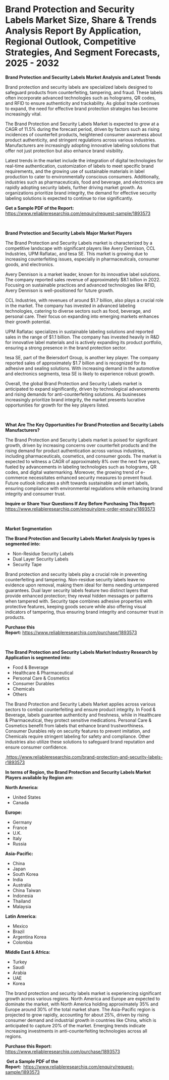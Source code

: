 <p><h1>Brand Protection and Security Labels Market Size, Share & Trends Analysis Report By Application, Regional Outlook, Competitive Strategies, And Segment Forecasts, 2025 - 2032</h1></p><p><strong>Brand Protection and Security Labels Market Analysis and Latest Trends</strong></p>
<p><p>Brand protection and security labels are specialized labels designed to safeguard products from counterfeiting, tampering, and fraud. These labels often incorporate advanced technologies such as holograms, QR codes, and RFID to ensure authenticity and trackability. As global trade continues to expand, the need for effective brand protection strategies has become increasingly vital.</p><p>The Brand Protection and Security Labels Market is expected to grow at a CAGR of 11.5% during the forecast period, driven by factors such as rising incidences of counterfeit products, heightened consumer awareness about product authenticity, and stringent regulations across various industries. Manufacturers are increasingly adopting innovative labeling solutions that offer not just protection but also enhance brand visibility. </p><p>Latest trends in the market include the integration of digital technologies for real-time authentication, customization of labels to meet specific brand requirements, and the growing use of sustainable materials in label production to cater to environmentally conscious consumers. Additionally, industries such as pharmaceuticals, food and beverage, and electronics are rapidly adopting security labels, further driving market growth. As organizations prioritize brand integrity, the demand for effective security labeling solutions is expected to continue to rise significantly.</p></p>
<p><strong>Get a Sample PDF of the Report:&nbsp;</strong> <a href="https://www.reliableresearchiq.com/enquiry/request-sample/1893573?utm_campaign=2948&utm_medium=2&utm_source=Github&utm_content=ia&utm_term=19042025&utm_id=brand-protection-and-security-labels">https://www.reliableresearchiq.com/enquiry/request-sample/1893573</a></p>
<p>&nbsp;</p>
<p><strong>Brand Protection and Security Labels Major Market Players</strong></p>
<p><p>The Brand Protection and Security Labels market is characterized by a competitive landscape with significant players like Avery Dennison, CCL Industries, UPM Raflatac, and tesa SE. This market is growing due to increasing counterfeiting issues, especially in pharmaceuticals, consumer goods, and electronics.</p><p>Avery Dennison is a market leader, known for its innovative label solutions. The company reported sales revenue of approximately $8.1 billion in 2022. Focusing on sustainable practices and advanced technologies like RFID, Avery Dennison is well-positioned for future growth.</p><p>CCL Industries, with revenues of around $1.7 billion, also plays a crucial role in the market. The company has invested in advanced labeling technologies, catering to diverse sectors such as food, beverage, and personal care. Their focus on expanding into emerging markets enhances their growth potential.</p><p>UPM Raflatac specializes in sustainable labeling solutions and reported sales in the range of $1.1 billion. The company has invested heavily in R&D for innovative label materials and is actively expanding its product portfolio, ensuring a strong presence in the brand protection sector.</p><p>tesa SE, part of the Beiersdorf Group, is another key player. The company reported sales of approximately $1.7 billion and is recognized for its adhesive and sealing solutions. With increasing demand in the automotive and electronics segments, tesa SE is likely to experience robust growth.</p><p>Overall, the global Brand Protection and Security Labels market is anticipated to expand significantly, driven by technological advancements and rising demands for anti-counterfeiting solutions. As businesses increasingly prioritize brand integrity, the market presents lucrative opportunities for growth for the key players listed.</p></p>
<p>&nbsp;</p>
<p><strong>What Are The Key Opportunities For Brand Protection and Security Labels Manufacturers?</strong></p>
<p><p>The Brand Protection and Security Labels market is poised for significant growth, driven by increasing concerns over counterfeit products and the rising demand for product authentication across various industries, including pharmaceuticals, cosmetics, and consumer goods. The market is expected to witness a CAGR of approximately 8% over the next five years, fueled by advancements in labeling technologies such as holograms, QR codes, and digital watermarking. Moreover, the growing trend of e-commerce necessitates enhanced security measures to prevent fraud. Future outlook indicates a shift towards sustainable and smart labels, ensuring compliance with environmental regulations while enhancing brand integrity and consumer trust.</p></p>
<p><strong>Inquire or Share Your Questions If Any Before Purchasing This Report:</strong> <a href="https://www.reliableresearchiq.com/enquiry/pre-order-enquiry/1893573?utm_campaign=2948&utm_medium=2&utm_source=Github&utm_content=ia&utm_term=19042025&utm_id=brand-protection-and-security-labels">https://www.reliableresearchiq.com/enquiry/pre-order-enquiry/1893573</a></p>
<p>&nbsp;</p>
<p><strong>Market Segmentation</strong></p>
<p><strong>The Brand Protection and Security Labels Market Analysis by types is segmented into:</strong></p>
<p><ul><li>Non-Residue Security Labels</li><li>Dual Layer Security Labels</li><li>Security Tape</li></ul></p>
<p><p>Brand protection and security labels play a crucial role in preventing counterfeiting and tampering. Non-residue security labels leave no evidence upon removal, making them ideal for items needing untampered guarantees. Dual layer security labels feature two distinct layers that provide enhanced protection; they reveal hidden messages or patterns when tampered with. Security tape combines adhesive properties with protective features, keeping goods secure while also offering visual indicators of tampering, thus ensuring brand integrity and consumer trust in products.</p></p>
<p><strong>Purchase this Report:&nbsp;</strong><a href="https://www.reliableresearchiq.com/purchase/1893573?utm_campaign=2948&utm_medium=2&utm_source=Github&utm_content=ia&utm_term=19042025&utm_id=brand-protection-and-security-labels">https://www.reliableresearchiq.com/purchase/1893573</a></p>
<p>&nbsp;</p>
<p><strong>The Brand Protection and Security Labels Market Industry Research by Application is segmented into:</strong></p>
<p><ul><li>Food & Beverage</li><li>Healthcare & Pharmaceutical</li><li>Personal Care & Cosmetics</li><li>Consumer Durables</li><li>Chemicals</li><li>Others</li></ul></p>
<p><p>The Brand Protection and Security Labels Market applies across various sectors to combat counterfeiting and ensure product integrity. In Food & Beverage, labels guarantee authenticity and freshness, while in Healthcare & Pharmaceutical, they protect sensitive medications. Personal Care & Cosmetics benefit from labels that enhance brand trustworthiness. Consumer Durables rely on security features to prevent imitation, and Chemicals require stringent labeling for safety and compliance. Other industries also utilize these solutions to safeguard brand reputation and ensure consumer confidence.</p></p>
<p><a href="https://www.reliableresearchiq.com/brand-protection-and-security-labels-r1893573?utm_campaign=2948&utm_medium=2&utm_source=Github&utm_content=ia&utm_term=19042025&utm_id=brand-protection-and-security-labels">&nbsp;https://www.reliableresearchiq.com/brand-protection-and-security-labels-r1893573</a></p>
<p><strong>In terms of Region, the Brand Protection and Security Labels Market Players available by Region are:</strong></p>
<p>
    <p> <strong> North America: </strong>
        <ul>
            <li>United States</li>
            <li>Canada</li>
        </ul>
        </p> 
    <p> <strong> Europe: </strong>
        <ul>
            <li>Germany</li>
            <li>France</li>
            <li>U.K.</li>
            <li>Italy</li>
            <li>Russia</li>
        </ul>
        </p> 
    <p> <strong> Asia-Pacific: </strong>
        <ul>
            <li>China</li>
            <li>Japan</li>
            <li>South Korea</li>
            <li>India</li>
            <li>Australia</li>
            <li>China Taiwan</li>
            <li>Indonesia</li>
            <li>Thailand</li>
            <li>Malaysia</li>
        </ul>
        </p> 
    <p> <strong> Latin America: </strong>
        <ul>
            <li>Mexico</li>
            <li>Brazil</li>
            <li>Argentina Korea</li>
            <li>Colombia</li>
        </ul>
        </p> 
    <p> <strong> Middle East & Africa: </strong>
        <ul>
            <li>Turkey</li>
            <li>Saudi</li>
            <li>Arabia</li>
            <li>UAE</li>
            <li>Korea</li>
        </ul>
    </p>
    </p>
<p><p>The brand protection and security labels market is experiencing significant growth across various regions. North America and Europe are expected to dominate the market, with North America holding approximately 35% and Europe around 30% of the total market share. The Asia-Pacific region is projected to grow rapidly, accounting for about 25%, driven by rising consumer demand and industrial growth in countries like China, which is anticipated to capture 20% of the market. Emerging trends indicate increasing investments in anti-counterfeiting technologies across all regions.</p></p>
<p><strong>Purchase this Report: </strong><a href="https://www.reliableresearchiq.com/purchase/1893573?utm_campaign=2948&utm_medium=2&utm_source=Github&utm_content=ia&utm_term=19042025&utm_id=brand-protection-and-security-labels">https://www.reliableresearchiq.com/purchase/1893573</a></p>
<p>&nbsp;<strong>Get a Sample PDF of the Report:&nbsp;&nbsp;</strong><a href="https://www.reliableresearchiq.com/enquiry/request-sample/1893573?utm_campaign=2948&utm_medium=2&utm_source=Github&utm_content=ia&utm_term=19042025&utm_id=brand-protection-and-security-labels">https://www.reliableresearchiq.com/enquiry/request-sample/1893573</a></p>
<p><strong></strong></p>
<p><p></p><p></p><p></p></p>